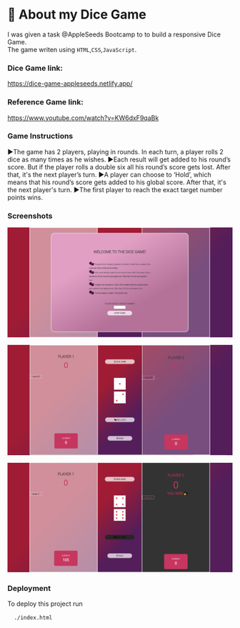 # 🎲 About my Dice Game

I was given a task @AppleSeeds Bootcamp to to build a responsive Dice Game.<br>
The game writen using `HTML`,`CSS`,`JavaScript`.

### Dice Game link:

https://dice-game-appleseeds.netlify.app/

### Reference Game link:

https://www.youtube.com/watch?v=KW6dxF9qaBk

### Game Instructions

▶The game has 2 players, playing in rounds. In each turn, a player rolls 2 dice as many times as he wishes.
▶Each result will get added to his round’s score. But if the player rolls a double six all his round’s score gets lost. After that, it's the next player’s turn.
▶A player can choose to ‘Hold’, which means that his round’s score gets added to his global score. After that, it's the next player's turn.
▶The first player to reach the exact target number points wins.

### Screenshots

![Alt text](/Assets/welcome_photo.pnj.PNG)

![plot](/Assets/%E2%80%8F%E2%80%8Fthe_game.PNG)

![plot](/Assets/wining_photo.png)

### Deployment

To deploy this project run

```bash
  ./index.html
```
